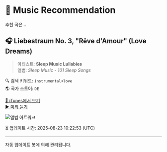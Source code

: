 
# 🎵 Music Recommendation

추천 곡은...

## 🎧 Liebestraum No. 3, "Rêve d'Amour" (Love Dreams)  
> 아티스트: **Sleep Music Lullabies**  
> 앨범: _Sleep Music - 101 Sleep Songs_  

🔍 검색 키워드: `instrumental+love`  
🌎 국가 스토어: `DE`

[🔗 iTunes에서 보기](https://music.apple.com/de/album/liebestraum-no-3-r%C3%AAve-damour-love-dreams/474724970?i=474725075&uo=4)  
[▶️ 미리 듣기](https://audio-ssl.itunes.apple.com/itunes-assets/AudioPreview221/v4/c8/0c/7f/c80c7f00-2b76-1294-381f-0b829e51fa1c/mzaf_16919028350826374527.plus.aac.p.m4a)

![앨범 아트워크](https://is1-ssl.mzstatic.com/image/thumb/Features125/v4/8f/d7/91/8fd791c9-49a1-3296-4ad9-a517633fd8de/dj.tbqhwref.jpg/100x100bb.jpg)

⏳ 업데이트 시간: 2025-08-23 10:22:53 (UTC)

---
자동 업데이트 봇에 의해 관리됩니다.

